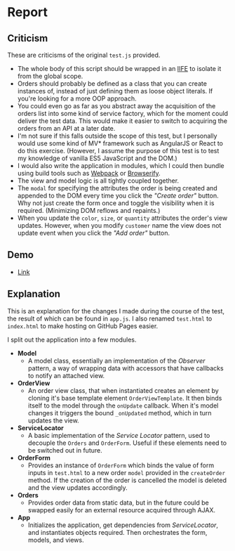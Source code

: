 # Report

## Criticism

These are criticisms of the original `test.js` provided.

- The whole body of this script should be wrapped in an [IIFE](iife) to isolate it from the global scope.
- Orders should probably be defined as a class that you can create instances of, instead of just defining them as loose object literals. If you're looking for a more OOP approach.
- You could even go as far as you abstract away the acquisition of the orders list into some kind of service factory, which for the moment could deliver the test data. This would make it easier to switch to acquiring the orders from an API at a later date.
- I'm not sure if this falls outside the scope of this test, but I personally would use some kind of MV* framework such as AngularJS or React to do this exercise. (However, I assume the purpose of this test is to test my knowledge of vanilla ES5 JavaScript and the DOM.)
- I would also write the application in modules, which I could then bundle using build tools such as [Webpack](webpack) or [Browserify][browserify].
- The view and model logic is all tightly coupled together.
- The `modal` for specifying the attributes the order is being created and appended to the DOM every time you click the _"Create order"_ button. Why not just create the form once and toggle the visibility when it is required. (Minimizing DOM reflows and repaints.)
- When you update the `color`, `size`, or `quantity` attributes the order's view updates. However, when you modify `customer` name the view does not update event when you click the _"Add order"_ button.

## Demo

- [Link](https://synthecypher.github.io/sm-orders)

## Explanation

This is an explanation for the changes I made during the course of the test, the result of which can be found in `app.js`. I also renamed `test.html` to `index.html` to make hosting on GitHub Pages easier.

I split out the application into a few modules.

- **Model**
  * A model class, essentially an implementation of the *Observer* pattern, a way of wrapping data with accessors that have callbacks to notify an attached view.
- **OrderView**
  * An order view class, that when instantiated creates an element by cloning it's base template element `OrderViewTemplate`. It then binds itself to the model through the `onUpdate` callback. When it's model changes it triggers the bound `_onUpdated` method, which in turn updates the view.
- **ServiceLocator**
  * A basic implementation of the *Service Locator* pattern, used to decouple the `Orders` and `OrderForm`. Useful if these elements need to be switched out in future.
- **OrderForm**
  * Provides an instance of `OrderForm` which binds the value of form inputs in `test.html` to a new order `model` provided in the `createOrder` method. If the creation of the order is cancelled the model is deleted and the view updates accordingly.
- **Orders**
  * Provides order data from static data, but in the future could be swapped easily for an external resource acquired through AJAX.
- **App**
  * Initializes the application, get dependencies from *ServiceLocator*, and instantiates objects required. Then orchestrates the form, models, and views.  

[iife]:       https://en.wikipedia.org/wiki/Immediately-invoked_function_expression
[webpack]:    https://webpack.github.io/
[browserify]: http://browserify.org/
